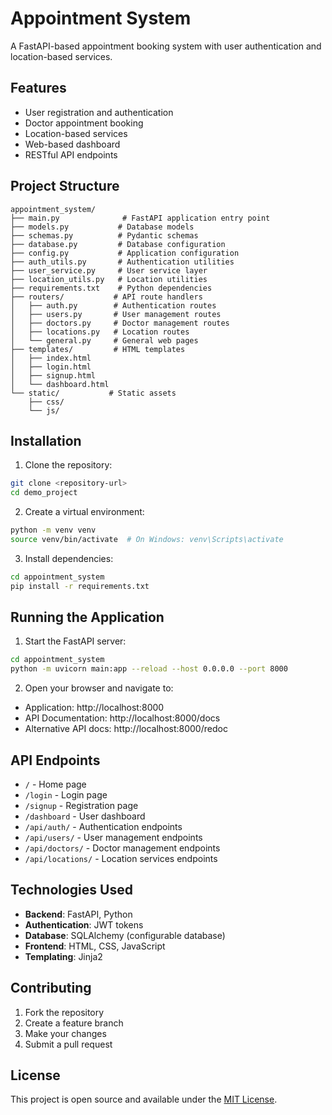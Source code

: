 # Appointment System

A FastAPI-based appointment booking system with user authentication and location-based services.

## Features

- User registration and authentication
- Doctor appointment booking
- Location-based services
- Web-based dashboard
- RESTful API endpoints

## Project Structure

```
appointment_system/
├── main.py              # FastAPI application entry point
├── models.py           # Database models
├── schemas.py          # Pydantic schemas
├── database.py         # Database configuration
├── config.py           # Application configuration
├── auth_utils.py       # Authentication utilities
├── user_service.py     # User service layer
├── location_utils.py   # Location utilities
├── requirements.txt    # Python dependencies
├── routers/           # API route handlers
│   ├── auth.py        # Authentication routes
│   ├── users.py       # User management routes
│   ├── doctors.py     # Doctor management routes
│   ├── locations.py   # Location routes
│   └── general.py     # General web pages
├── templates/         # HTML templates
│   ├── index.html
│   ├── login.html
│   ├── signup.html
│   └── dashboard.html
└── static/           # Static assets
    ├── css/
    └── js/
```

## Installation

1. Clone the repository:
```bash
git clone <repository-url>
cd demo_project
```

2. Create a virtual environment:
```bash
python -m venv venv
source venv/bin/activate  # On Windows: venv\Scripts\activate
```

3. Install dependencies:
```bash
cd appointment_system
pip install -r requirements.txt
```

## Running the Application

1. Start the FastAPI server:
```bash
cd appointment_system
python -m uvicorn main:app --reload --host 0.0.0.0 --port 8000
```

2. Open your browser and navigate to:
- Application: http://localhost:8000
- API Documentation: http://localhost:8000/docs
- Alternative API docs: http://localhost:8000/redoc

## API Endpoints

- `/` - Home page
- `/login` - Login page
- `/signup` - Registration page
- `/dashboard` - User dashboard
- `/api/auth/` - Authentication endpoints
- `/api/users/` - User management endpoints
- `/api/doctors/` - Doctor management endpoints
- `/api/locations/` - Location services endpoints

## Technologies Used

- **Backend**: FastAPI, Python
- **Authentication**: JWT tokens
- **Database**: SQLAlchemy (configurable database)
- **Frontend**: HTML, CSS, JavaScript
- **Templating**: Jinja2

## Contributing

1. Fork the repository
2. Create a feature branch
3. Make your changes
4. Submit a pull request

## License

This project is open source and available under the [MIT License](LICENSE).
